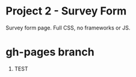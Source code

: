# Project 2 - Survey Form

Survey form page. Full CSS, no frameworks or JS.

# gh-pages branch

1. TEST